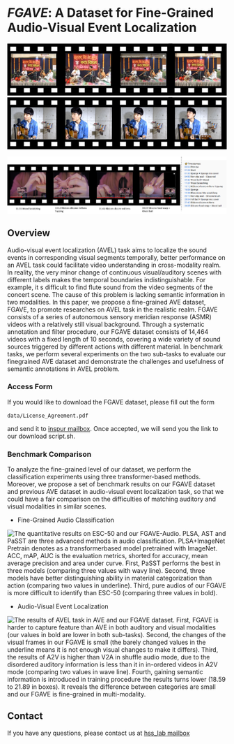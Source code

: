 # *FGAVE*: A Dataset for Fine-Grained Audio-Visual Event Localization

![Screenshots from AudioSet with similar visual scene. The flute player stops blowing in second frame, which the sound stops too. It restarts later in a nearly same visual scene. ](./images/audioset1.png)
![Screenshots from AudioSet with similar auditory sound. The player sweeps or plucks  in coutinous frames.](./images/audioset2.png)

![Screenshots from our FGAVE dataset, which has the 'timestamps' comments.](./images/intro_pic.png)

## Overview

Audio-visual event localization (AVEL) task aims to localize the sound events in  corresponding visual segments temporally, better performance on an AVEL task  could facilitate video understanding in cross-modality realm.  In reality, the very  minor change of continuous visual/auditory scenes with different labels makes the  temporal boundaries indistinguishable.  For example, it s difficult to find flute sound  from the video segments of the concert scene. The cause of this problem is lacking semantic information in two modalities.  In this paper, we propose a fine-grained AVE dataset, FGAVE, to promote researches  on AVEL task in the realistic realm.  FGAVE consists of a series of autonomous  sensory meridian response (ASMR) videos with a relatively still visual background.   Through a systematic annotation and filter procedure, our FGAVE dataset consists  of 14,464 videos with a fixed length of 10 seconds, covering a wide variety of  sound sources triggered by different actions with different material.  In benchmark  tasks, we perform several experiments on the two sub-tasks to evaluate our finegrained  AVE dataset and demonstrate the challenges and usefulness of semantic  annotations in AVEL problem.

### Access Form

If you would like to download the FGAVE dataset, please fill out the form

```
data/License_Agreement.pdf
```
and send it to [inspur mailbox](liulu06@inspur.com). Once accepted, we will send you the link to our download script.sh.


### Benchmark Comparison

To analyze the fine-grained  level of our dataset, we perform the classification experiments using three transformer-based methods. Moreover, we propose a set of benchmark results on our FGAVE dataset and previous AVE dataset in  audio-visual event localization task, so that we could have a fair comparison on the difficulties of  matching auditory and visual modalities in similar scenes.

 - Fine-Grained Audio Classification
 
 
![The quantitative results on ESC-50 and our FGAVE-Audio.  PLSA, AST and PaSST are three advanced methods in audio classification.  PLSA+ImageNet Pretrain denotes as a transformerbased  model pretrained with ImageNet.  ACC, mAP, AUC is the evaluation metrics, shorted for  accuracy, mean average precision and area under curve.  First, PaSST performs the best in three  models (comparing three values with wavy line).  Second, three models have better distinguishing  ability in material categorization than action (comparing two values in underline).  Third, pure audios  of our FGAVE is more difficult to identify than ESC-50 (comparing three values in bold).](./images/Snipaste_2022-06-14_18-28-27.png)
	
	
- Audio-Visual Event Localization

![The results of AVEL task in AVE and our FGAVE dataset.  First, FGAVE is harder to  capture feature than AVE in both auditory and visual modalities (our values in bold are lower in both  sub-tasks).  Second, the changes of the visual frames in our FGAVE is small (the barely changed  values in the underline means it is not enough visual changes to make it differs).  Third, the results of  A2V is higher than V2A in shuffle audio mode, due to the disordered auditory information is less than  it in in-ordered videos in A2V mode (comparing two values in wave line).  Fourth, gaining semantic  information is introduced in training procedure the results turns lower (18.59 to 21.89 in boxes).  It  reveals the difference between categories are small and our FGAVE is fine-grained in multi-modality.](./images/Snipaste_2022-06-14_18-36-20.png)


## Contact

If you have any questions, please contact us at [hss_lab mailbox](liulu06@inspur.com)

